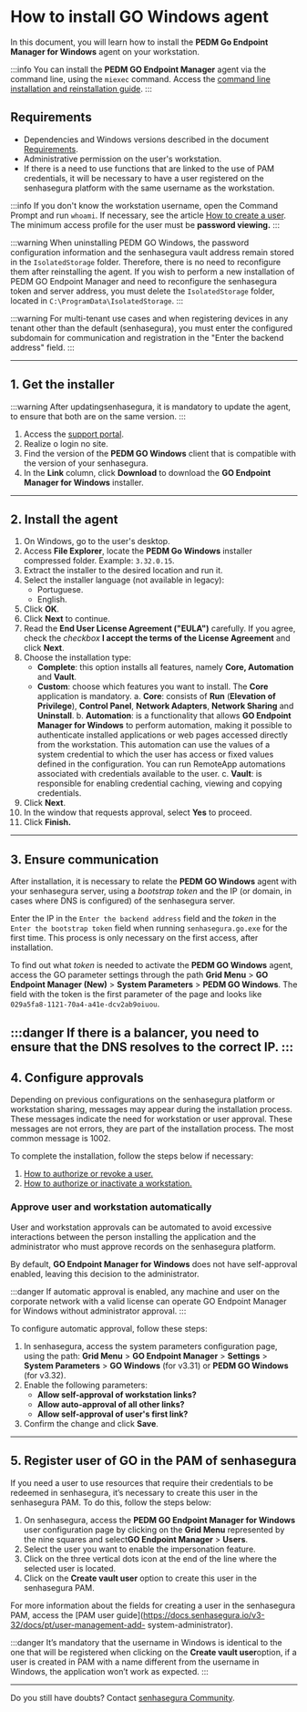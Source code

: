 # How to install GO Windows agent

In this document, you will learn how to install the **PEDM Go Endpoint Manager for Windows** agent on your workstation.

:::info
You can install the **PEDM GO Endpoint Manager** agent via the command line, using the `miexec` command. Access the [command line installation and reinstallation guide](/v3-32/docs/pt/go-windows-cmd-installation).
:::

## Requirements

* Dependencies and Windows versions described in the document [Requirements](/v3-32/docs/pt/go-endpoint-manager-windows-requirements).
* Administrative permission on the user's workstation.
* If there is a need to use functions that are linked to the use of PAM credentials, it will be necessary to have a user registered on the senhasegura platform with the same username as the workstation.

:::info
If you don't know the workstation username, open the Command Prompt and run `whoami`. If necessary, see the article [How to create a user](/v3-32/docs/pt/user-management-add-system-administrator). The minimum access profile for the user must be **password viewing.**
:::

:::warning
When uninstalling PEDM GO Windows, the password configuration information and the senhasegura vault address remain stored in the `IsolatedStorage` folder. Therefore, there is no need to reconfigure them after reinstalling the agent. If you wish to perform a new installation of PEDM GO Endpoint Manager and need to reconfigure the senhasegura token and server address, you must delete the `IsolatedStorage` folder, located in `C:\ProgramData\IsolatedStorage`.
:::

:::warning
For multi-tenant use cases and when registering devices in any tenant other than the default (senhasegura), you must enter the configured subdomain for communication and registration in the "Enter the backend address" field.
:::

---

## 1. Get the installer

:::warning
After updatingsenhasegura, it is mandatory to update the agent, to ensure that both are on the same version.
:::

1. Access the [support portal](https://suporte.senhasegura.com.br).
2. Realize o login no site.
3. Find the version of the **PEDM GO Windows** client that is compatible with the version of your senhasegura.
4. In the **Link** column, click **Download** to download the **GO Endpoint Manager for Windows** installer.

---

## 2. Install the agent

1. On Windows, go to the user's desktop.
2. Access **File Explorer**, locate the **PEDM Go Windows** installer compressed folder. Example: `3.32.0.15`.
3. Extract the installer to the desired location and run it.
4. Select the installer language (not available in legacy):
    * Portuguese.
    * English.
6. Click **OK**.
7. Click **Next** to continue.
8. Read the **End User License Agreement ("EULA")** carefully. If you agree, check the *checkbox* **I accept the terms of the License Agreement** and click **Next**.
9. Choose the installation type:
    * **Complete**: this option installs all features, namely **Core, Automation** and **Vault**.
    * **Custom**: choose which features you want to install. The **Core** application is mandatory.
   	 a. **Core**: consists of **Run** (**Elevation of Privilege**), **Control Panel**, **Network Adapters**, **Network Sharing** and **Uninstall**.
   	 b. **Automation**: is a functionality that allows **GO Endpoint Manager for Windows** to perform automation, making it possible to authenticate installed applications or web pages accessed directly from the workstation. This automation can use the values ​​of a system credential to which the user has access or fixed values ​​defined in the configuration. You can run RemoteApp automations associated with credentials available to the user.
   	 c. **Vault**: is responsible for enabling credential caching, viewing and copying credentials.
10. Click **Next**.
11. In the window that requests approval, select **Yes** to proceed.
12. Click **Finish.**

---

## 3. Ensure communication

After installation, it is necessary to relate the **PEDM GO Windows** agent with your senhasegura server, using a *bootstrap token* and the IP (or domain, in cases where DNS is configured) of the senhasegura server.

Enter the IP in the `Enter the backend address` field and the *token* in the `Enter the bootstrap token` field when running `senhasegura.go.exe` for the first time. This process is only necessary on the first access, after installation.

To find out what *token* is needed to activate the **PEDM GO Windows** agent, access the GO parameter settings through the path **Grid Menu** > **GO Endpoint Manager (New)** > **System Parameters** > **PEDM GO Windows**. The field with the token is the first parameter of the page and looks like `029a5fa8-1121-70a4-a41e-dcv2ab9oiuou`.

:::danger
If there is a balancer, you need to ensure that the DNS resolves to the correct IP.
:::
---

## 4. Configure approvals

Depending on previous configurations on the senhasegura platform or workstation sharing, messages may appear during the installation process. These messages indicate the need for workstation or user approval. These messages are not errors, they are part of the installation process. The most common message is 1002.

To complete the installation, follow the steps below if necessary:

1. [How to authorize or revoke a user.](/v3-32/docs/pt/go-endpoint-manager-how-to-authorize-or-revoke-a-user)
2. [How to authorize or inactivate a workstation.](/v3-32/docs/pt/go-endpoint-manager-how-to-authorize-or-inactivate-a-workstation)

### Approve user and workstation automatically

User and workstation approvals can be automated to avoid excessive interactions between the person installing the application and the administrator who must approve records on the senhasegura platform.

By default, **GO Endpoint Manager for Windows** does not have self-approval enabled, leaving this decision to the administrator.

:::danger
If automatic approval is enabled, any machine and user on the corporate network with a valid license can operate GO Endpoint Manager for Windows without administrator approval.
:::

To configure automatic approval, follow these steps:

1. In senhasegura, access the system parameters configuration page, using the path: **Grid Menu** > **GO Endpoint Manager** > **Settings** > **System Parameters** > **GO Windows** (for v3.31) or **PEDM GO Windows** (for v3.32).
2. Enable the following parameters:
    * **Allow self-approval of workstation links?**
    * **Allow auto-approval of all other links?**
    * **Allow self-approval of user's first link?**
4. Confirm the change and click **Save**.

---

## 5. Register user of GO in the PAM of senhasegura

If you need a user to use resources that require their credentials to be redeemed in senhasegura, it’s necessary to create this user in the senhasegura PAM. To do this, follow the steps below:

1. On senhasegura, access the **PEDM GO Endpoint Manager for Windows** user configuration page by clicking on the  **Grid Menu** represented by the nine squares and select**GO Endpoint Manager** > **Users**.
2. Select the user you want to enable the impersonation feature.
3. Click on the three vertical dots icon at the end of the line where the selected user is located.
4. Click on the **Create vault user** option to create this user in the senhasegura PAM.

For more information about the fields for creating a user in the senhasegura PAM, access the [PAM user guide](https://docs.senhasegura.io/v3-32/docs/pt/user-management-add- system-administrator).

:::danger
It’s mandatory that the username in Windows is identical to the one that will be registered when clicking on the **Create vault user**option, if a user is created in PAM with a name different from the username in Windows, the application won’t work as expected.
:::

---

Do you still have doubts? Contact [senhasegura Community](https://community.senhasegura.io/).
